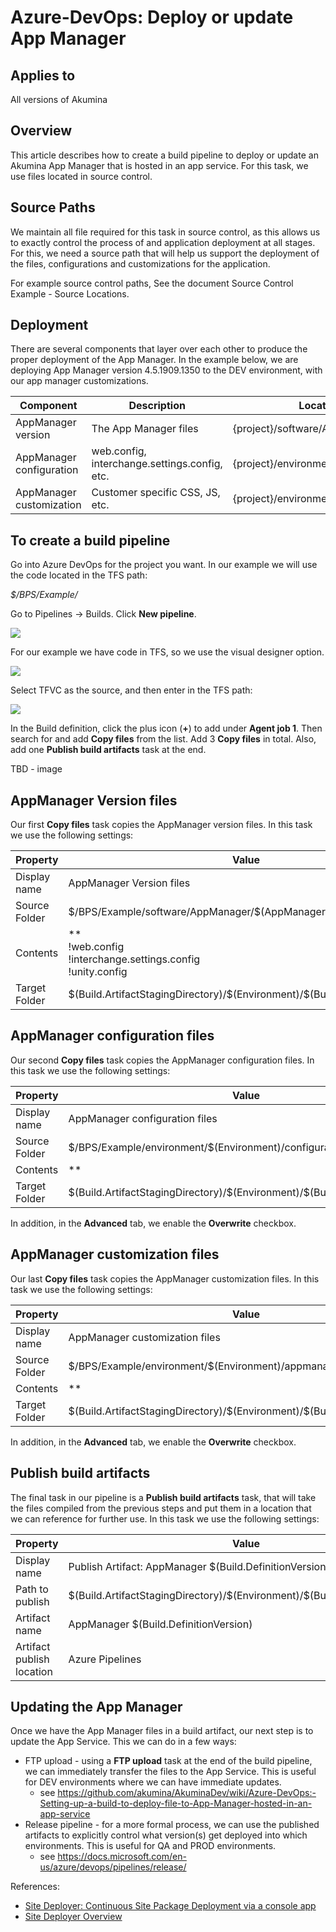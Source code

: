 # Azure-DevOps: Deploy or update App Manager

## Applies to
All versions of Akumina

## Overview
This article describes how to create a build pipeline to deploy or update an Akumina App Manager that is hosted in an app service. For this task, we use files located in source control.

## Source Paths
We maintain all file required for this task in source control, as this allows us to exactly control the process of  and application deployment at all stages. For this, we need a source path that will help us support the deployment of the files, configurations and customizations for the application.

For example source control paths, See the document Source Control Example - Source Locations.

## Deployment
There are several components that layer over each other to produce the proper deployment of the App Manager. In the example below, we are deploying App Manager version 4.5.1909.1350 to the DEV environment, with our app manager customizations.

| Component | Description | Location (example) |
| -- | -- | -- |
| AppManager version | The App Manager files | {project}/software/AppManager/4.5.1909.1350 |
| AppManager configuration | web.config, interchange.settings.config, etc. | {project}/environment/DEV/configuration |
| AppManager customization | Customer specific CSS, JS, etc. | {project}/environment/DEV/appmanager |

## To create a build pipeline
Go into Azure DevOps for the project you want. In our example we will use the code located in the TFS path:

_$/BPS/Example/_

Go to Pipelines -> Builds. Click **New pipeline**.

![](https://akuminadownloads.blob.core.windows.net/wiki/training/images/azuredevops/1.png)

For our example we have code in TFS, so we use the visual designer option.

![](https://akuminadownloads.blob.core.windows.net/wiki/training/images/azuredevops/2.png)

Select TFVC as the source, and then enter in the TFS path:

![](https://akuminadownloads.blob.core.windows.net/wiki/training/images/azuredevops/3.png)

In the Build definition, click the plus icon (**+**) to add under **Agent job 1**. Then search for  and add **Copy files** from the list. Add 3 **Copy files** in total. Also, add one **Publish build artifacts** task at the end.

TBD - image

## AppManager Version files
Our first **Copy files** task copies the AppManager version files. In this task we use the following settings:

| Property | Value |
| ------------- |---------------------|
| Display name | AppManager Version files |
| Source Folder | \$/BPS/Example/software/AppManager/\$(AppManagerVersion) |
| Contents | **<br/>!web.config<br/>!interchange.settings.config<br/>!unity.config |
| Target Folder | \$(Build.ArtifactStagingDirectory)/\$(Environment)/\$(Build.DefinitionVersion) |

## AppManager configuration files
Our second **Copy files** task copies the AppManager configuration files. In this task we use the following settings:

| Property | Value |
| ------------- |---------------------|
| Display name | AppManager configuration files |
| Source Folder | \$/BPS/Example/environment/\$(Environment)/configuration |
| Contents | ** |
| Target Folder | \$(Build.ArtifactStagingDirectory)/\$(Environment)/\$(Build.DefinitionVersion) |

In addition, in the **Advanced** tab, we enable the **Overwrite** checkbox.

## AppManager customization files
Our last **Copy files** task copies the AppManager customization files. In this task we use the following settings:

| Property | Value |
| ------------- |---------------------|
| Display name | AppManager customization files |
| Source Folder | \$/BPS/Example/environment/\$(Environment)/appmanager |
| Contents | ** |
| Target Folder | \$(Build.ArtifactStagingDirectory)/\$(Environment)/\$(Build.DefinitionVersion) |

In addition, in the **Advanced** tab, we enable the **Overwrite** checkbox.

## Publish build artifacts
The final task in our pipeline is a **Publish build artifacts** task, that will take the files compiled from the previous steps and put them in a location that we can reference for further use. In this task we use the following settings:

| Property | Value |
| ------------- |---------------------|
| Display name | Publish Artifact: AppManager \$(Build.DefinitionVersion) |
| Path to publish | \$(Build.ArtifactStagingDirectory)/\$(Environment)/\$(Build.DefinitionVersion) |
| Artifact name | AppManager \$(Build.DefinitionVersion) |
| Artifact publish location | Azure Pipelines |

## Updating the App Manager
Once we have the App Manager files in a build artifact, our next step is to update the App Service.  This we can do in a few ways:
* FTP upload - using a **FTP upload** task at the end of the build pipeline, we can immediately transfer the files to the App Service. This is useful for DEV environments where we can have immediate updates.
  * see https://github.com/akumina/AkuminaDev/wiki/Azure-DevOps:-Setting-up-a-build-to-deploy-file-to-App-Manager-hosted-in-an-app-service
* Release pipeline - for a more formal process, we can use the published artifacts to explicitly control what version(s) get deployed into which environments. This is useful for QA and PROD environments.
  * see https://docs.microsoft.com/en-us/azure/devops/pipelines/release/

References:
* [Site Deployer: Continuous Site Package Deployment via a console app](https://github.com/akumina/AkuminaTraining/wiki/Site-Deployer:-Continuous-Site-Package-Deployment-via-a-console-app)
* [Site Deployer Overview](https://akumina.github.io/docs/Site-Deployer-Overview)
